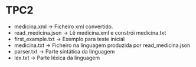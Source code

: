 # TPC2

- medicina.xml → Ficheiro xml convertido.
- read_medicina.json → Lê medicina.xml e constrói medicina.txt
- first_example.txt → Exemplo para teste inicial
- medicina.txt → Ficheiro na linguagem produzida por read_medicina.json
- parser.txt → Parte sintática da linguagem
- lex.txt → Parte léxica da linguagem
